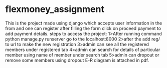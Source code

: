 # flexmoney_assignment
This is the project made using django which accepts user information in the from and one can register after filling the form click on proceed payment to add payment details.
steps to access the project:
    1>After running command python manage.py runserver go to the localhost:8000
    2>after the add reg/ to url to make the new registration
    3>admin can see all the registered members under registered tab
    4>admin can search for details of particular member using name of member under search tab
    5>admin can dropout or remove some members using dropout
E-R diagram is attached in pdf.

